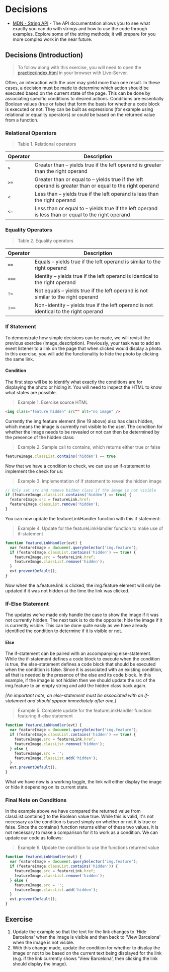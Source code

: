 # Decisions

- [MDN - String API](https://developer.mozilla.org/en-US/docs/Web/JavaScript/Reference/Global_Objects/String) - The API documentation allows you to see what exactly you can do with strings and how to use the code through examples.  Explore some of the string methods; it will prepare for you more complex work in the near future.


## Decisions (Introduction)

> To follow along with this exercise, you will need to open the [practice/index.html](./practice/index.html) in your browser with Live-Server.

Often, an interaction with the user may yield more than one result. In these cases, a decision must be made to determine which action should be executed based on the current state of the page. This can be done by associating specific conditions to desired actions.
Conditions are essentially Boolean values (true or false) that form the basis for whether a code block is executed or not. They can be built as expressions (for example using relational or equality operators) or could be based on the returned value from a function.

### Relational Operators

> Table 1. Relational operators

Operator | Description
---------|------------
`>` | Greater than – yields true if the left operand is greater than the right operand
`>=` | Greater than or equal to – yields true if the left operand is greater than or equal to the right operand
`<` | Less than – yields true if the left operand is less than the right operand
`<=` | Less than or equal to – yields true if the left operand is less than or equal to the right operand

### Equality Operators

> Table 2. Equality operators

Operator | Description
---------|------------
`==` | Equals – yields true if the left operand is similar to the right operand
`===` | Identity – yields true if the left operand is identical to the right operand
`!=` | Not equals – yields true if the left operand is not similar to the right operand
`!==` | Non-identity – yields true if the left operand is not identical to the right operand

### If Statement

To demonstrate how simple decisions can be made, we will revisit the previous exercise (image_description). Previously, your task was to add an event listener to a link on the page that when clicked would display a photo. In this exercise, you will add the functionality to hide the photo by clicking the same link.

#### Condition

The first step will be to identify what exactly the conditions are for displaying the photo or hiding it. You will need to inspect the HTML to know what states are possible.

> Example 1. Exercise source HTML

```html
<img class="feature hidden" src"" alt="no image" />
```

Currently the img.feature element (line 19 above) also has class hidden, which means the image is currently not visible to the user. The condition for whether the image needs to be revealed or not can then be determined by the presence of the hidden class:

> Example 2. Sample call to contains, which returns either true or false

```js
featureImage.classList.contains('hidden') == true
```

Now that we have a condition to check, we can use an if-statement to implement the check for us:

> Example 3. Implementation of if statement to reveal the hidden image

```js
// Only set src and remove hidden class if the image is not visible
if (featureImage.classList.contains('hidden') == true) {
  featureImage.src = featureLink.href;
  featureImage.classList.remove('hidden');
}
```

You can now update the featureLinkHandler function with this if statement:

> Example 4. Update for the featureLinkHandler function to make use of if-statement

```js
function featureLinkHandler(evt) {
  var featureImage = document.querySelector('img.feature');
  if (featureImage.classList.contains('hidden') == true) {
    featureImage.src = featureLink.href;
    featureImage.classList.remove('hidden');
  }
  evt.preventDefault();
}
```

Now when the a.feature.link is clicked, the img.feature element will only be updated if it was not hidden at the time the link was clicked.

### If-Else Statement

The updates we've made only handle the case to show the image if it was not currently hidden. The next task is to do the opposite: hide the image if it is currently visible. This can be done quite easily as we have already identified the condition to determine if it is visible or not.

#### Else

The if-statement can be paired with an accompanying else-statement. While the if-statement defines a code block to execute when the condition is true, the else-statement defines a code block that should be executed when the condition is false. Since it is associated with an existing condition, all that is needed is the presence of the else and its code block. In this example, if the image is not hidden then we should update the src of the img.feature to an empty string and add the hidden class back again.

*[An important note, an else-statement must be associated with an if-statement and should appear immediately after one.]*

> Example 5. Complete update for the featureLinkHandler function featuring if-else statement

```js
function featureLinkHandler(evt) {
  var featureImage = document.querySelector('img.feature');
  if (featureImage.classList.contains('hidden') == true) {
    featureImage.src = featureLink.href;
    featureImage.classList.remove('hidden');
  } else {
    featureImage.src = '';
    featureImage.classList.add('hidden');
  }
  evt.preventDefault();
}
```

What we have now is a working toggle, the link will either display the image or hide it depending on its current state.

### Final Note on Conditions

In the example above we have compared the returned value from classList.contains() to the Boolean value true. While this is valid, it's not necessary as the condition is based simply on whether or not it is true or false. Since the contains() function returns either of these two values, it is not necessary to make a comparison for it to work as a condition. We can update our code as follows:

> Example 6. Update the condition to use the functions returned value

```js
function featureLinkHandler(evt) {
  var featureImage = document.querySelector('img.feature');
  if (featureImage.classList.contains('hidden')) {
    featureImage.src = featureLink.href;
    featureImage.classList.remove('hidden');
  } else {
    featureImage.src = '';
    featureImage.classList.add('hidden');
  }
  evt.preventDefault();
}
```

## Exercise

1. Update the example so that the text for the link changes to 'Hide Barcelona' when the image is visible and then back to 'View Barcelona' when the image is not visible.
1. With this change made, update the condition for whether to display the image or not to be based on the current text being displayed for the link (e.g. if the link currently shows 'View Barcelona', then clicking the link should display the image).